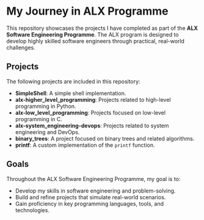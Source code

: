 # My Journey in ALX Programme

This repository showcases the projects I have completed as part of the **ALX Software Engineering Programme**. The ALX program is designed to develop highly skilled software engineers through practical, real-world challenges.

## Projects

The following projects are included in this repository:

- **SimpleShell**: A simple shell implementation.  
- **alx-higher_level_programming**: Projects related to high-level programming in Python.  
- **alx-low_level_programming**: Projects focused on low-level programming in C.  
- **alx-system_engineering-devops**: Projects related to system engineering and DevOps.  
- **binary_trees**: A project focused on binary trees and related algorithms.  
- **printf**: A custom implementation of the `printf` function.

## Goals

Throughout the ALX Software Engineering Programme, my goal is to:
- Develop my skills in software engineering and problem-solving.
- Build and refine projects that simulate real-world scenarios.
- Gain proficiency in key programming languages, tools, and technologies.